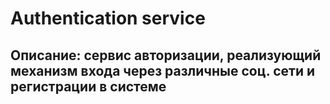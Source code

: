 # Authentication service
## Описание: сервис авторизации, реализующий механизм входа через различные соц. сети и регистрации в системе